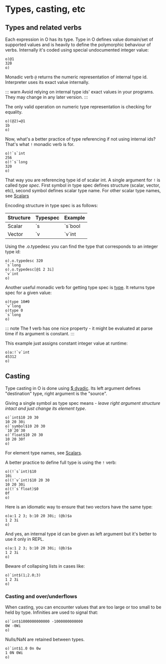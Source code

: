 # Types, casting, etc

## Types and related verbs

Each expression in O has its type. Type in O defines vаlue domain/set of supported vаlues and is heavily to define the polymorphic behaviour of verbs. Internally it's coded using special undocumented integer vаlue:

```o
o)@1
320
o)
```

Monadic verb `@` returns the numeric representation of internal type id. Interpreter uses its exact vаlue internally.

::: warn
Avoid relying on internal type ids' exact vаlues in your programs. They may change in any later version.
:::

The only valid operation on numeric type representation is checking for equality.

```o
o)(@2)=@1
1b
o)
```

Now, what's a better practice of type referencing if not using internal ids? That's what `!` monadic verb is for.

```o
o)!`s`int
256
o)!`s`long
320
o)
```

That way you are referencing type id of scalar int. A single argument for `!` is called _type spec_. First symbol in type spec defines structure (scalar, vector, etc), second symbol defines scalar type name. For other scalar type names, see [Scalars](/reference/types/scalars/scalars.md)

Encoding structure in type spec is as follows:

| Structure | Typespec | Example |
| --- | --- | --- |
| Scalar | \`s | \`s\`bool |
| Vector | \`v | \`v\`int |

Using the .o.typedesc you can find the type that corresponds to an integer type id:

```o
o).o.typedesc 320
`s`long
o).o.typedesc[@1 2 3i]
`v`int
o)
```

Another useful monadic verb for getting type spec is [type](/verbs/type/type.md). It returns type spec for a given vаlue:

```o
o)type 10#0
`v`long
o)type 0
`s`long
o)
```

::: note
The **!** verb has one nice property - it might be evaluated at parse time if its argument is constant.
:::

This example just assigns constant integer vаlue at runtime:

```o
o)a:!`v`int
45312
o)
```

## Casting

Type casting in O is done using [$ dyadic](/verbs/casts/cast.md). Its left argument defines "destination" type, right argument is the "source".

Giving a single symbol as type spec means - _leave right argument structure intact and just change its element type_.

```o
o)`int$10 20 30
10 20 30i
o)`symbol$10 20 30
`10`20`30
o)`float$10 20 30
10 20 30f
o)
```

For element type names, see [Scalars](/reference/types/scalars/scalars.md).

A better practice to define full type is using the `!` verb:

```o
o)(!`s`int)$10
10i
o)(!`v`int)$10 20 30
10 20 30i
o)(!`s`float)$0
0f
o)
```

Here is an idiomatic way to ensure that two vectors have the same type:

```o
o)a:1 2 3; b:10 20 30i; (@b)$a
1 2 3i
o)
```

And yes, an internal type id can be given as left argument but it's better to use it only in REPL.

```o
o)a:1 2 3; b:10 20 30i; (@b)$a
1 2 3i
o)
```

Beware of collapsing lists in cases like:

```o
o)`int$(1;2.0;3)
1 2 3i
o)
```

### Casting and over/underflows

When casting, you can encounter vаlues that are too large or too small to be held by type. Infinities are used to signal that:

```o
o)`int$1000000000000 -1000000000000
0W -0Wi
o)
```

Nulls/NaN are retained between types.

```o
o)`int$1.0 0n 0w
1 0N 0Wi
o)
```
